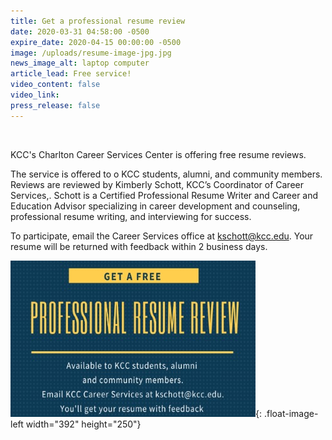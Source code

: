 ```yaml
---
title: Get a professional resume review
date: 2020-03-31 04:58:00 -0500
expire_date: 2020-04-15 00:00:00 -0500
image: /uploads/resume-image-jpg.jpg
news_image_alt: laptop computer
article_lead: Free service!
video_content: false
video_link:
press_release: false
---
```


&nbsp;

KCC's Charlton Career Services Center is offering free resume reviews.

The service is offered to o KCC students, alumni, and community members. Reviews are reviewed by Kimberly Schott, KCC’s Coordinator of Career Services,. Schott is a Certified Professional Resume Writer and Career and Education Advisor specializing in career development and counseling, professional resume writing, and interviewing for success.

To participate, email the Career Services office at [kschott@kcc.edu](mailto:kschott@kcc.edu). Your resume will be returned with feedback within 2 business days.

![](/uploads/resume-help-graphic.jpg){: .float-image-left width="392" height="250"}